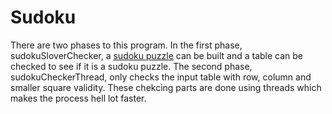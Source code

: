 # Sudoku
There are two phases to this program. In the first phase, sudokuSloverChecker, a [sudoku puzzle](https://en.wikipedia.org/wiki/Sudoku) can be built and a table can be checked to see if it is a sudoku puzzle.
The second phase, sudokuCheckerThread, only checks the input table with row, column and smaller square validity. These chekcing parts are done using threads which makes the process hell lot faster.
